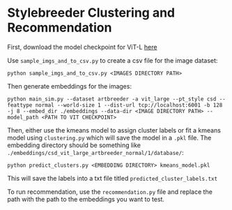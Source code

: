 # Stylebreeder Clustering and Recommendation

First, download the model checkpoint for ViT-L [here](https://drive.google.com/file/d/1FX0xs8p-C7Ob-h5Y4cUhTeOepHzXv_46/view?usp=sharing)

Use `sample_imgs_and_to_csv.py` to create a csv file for the image dataset:

```
python sample_imgs_and_to_csv.py <IMAGES DIRECTORY PATH>
```

Then generate embeddings for the images:

```
python main_sim.py --dataset artbreeder -a vit_large --pt_style csd --feattype normal --world-size 1 --dist-url tcp://localhost:6001 -b 128 -j 8 --embed_dir ./embeddings --data-dir <IMAGE DIRECTORY PATH> --model_path <PATH TO VIT CHECKPOINT>
```

Then, either use the kmeans model to assign cluster labels or fit a kmeans model using `clustering.py` which will save the model in a `.pkl` file. The embedding directory should be something like `./embeddings/csd_vit_large_artbreeder_normal/1/database/`:

```
python predict_clusters.py <EMBEDDING DIRECTORY> kmeans_model.pkl
```

This will save the labels into a txt file titled `predicted_cluster_labels.txt`

To run recommendation, use the `recommendation.py` file and replace the path with the path to the embeddings you want to test.
